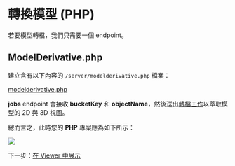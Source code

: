 # 轉換模型 (PHP)

若要模型轉檔，我們只需要一個 endpoint。

## ModelDerivative.php

建立含有以下內容的 `/server/modelderivative.php` 檔案：

[modelderivative.php](_snippets/viewmodels/php/modelderivative.php ':include :type=code php')

**jobs** endpoint 會接收 **bucketKey** 和 **objectName**，然後送出[轉檔工作](https://forge.autodesk.com/en/docs/model-derivative/v2/reference/http/job-POST/)以萃取模型的 2D 與 3D 視圖。 

總而言之，此時您的 **PHP** 專案應為如下所示：

![](_media/php/vs_code_allfiles.png)

下一步：[在 Viewer 中展示](/zh-TW/viewer/2legged/)